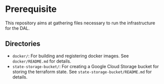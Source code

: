 # Prerequisite

This repository aims at gathering files necessary to run the
infrastructure for the DAL.

## Directories

- `docker/`: For building and registering docker images. See `docker/README.md` for details.
- `state-storage-bucket/`: For creating a Google Cloud Storage bucket for storing the terraform state. See `state-storage-bucket/README.md` for details.
